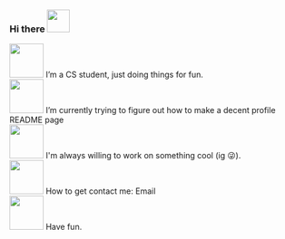 ### Hi there <img src="https://img.pokemondb.net/sprites/home/normal/pikachu-sinnoh-cap.png" height=40>

<img src="https://img.pokemondb.net/sprites/black-white/normal/aipom-f.png" height=60>   I’m a CS student, just doing things for fun.  
<img src="https://img.pokemondb.net/sprites/x-y/normal/alakazam-mega.png" height=60>   I’m currently trying to figure out how to make a decent profile README page   
<img src="https://img.pokemondb.net/sprites/black-white/normal/magikarp-f.png" height=60>   I'm always willing to work on something cool (ig :stuck_out_tongue_winking_eye:).  
<img src="https://img.pokemondb.net/sprites/black-white/normal/psyduck.png" height=60>  How to get contact me: Email  
<img src="https://img.pokemondb.net/sprites/black-white/normal/snorlax.png" height=60>   Have fun.  
